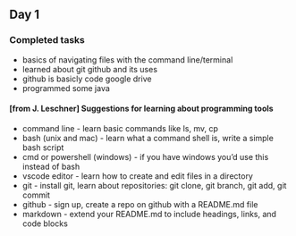 ## Day 1

### Completed tasks
- basics of navigating files with the command line/terminal
- learned about git github and its uses
- github is basicly code google drive
- programmed some java

#### [from J. Leschner] Suggestions for learning about programming tools
- command line - learn basic commands like ls, mv, cp
- bash (unix and mac) - learn what a command shell is, write a simple bash script
- cmd or powershell (windows) - if you have windows you’d use this instead of bash
- vscode editor - learn how to create and edit files in a directory
- git - install git, learn about repositories: git clone, git branch, git add, git commit
- github - sign up, create a repo on github with a README.md file
- markdown - extend your README.md to include headings, links, and code blocks